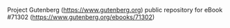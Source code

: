 Project Gutenberg (https://www.gutenberg.org) public repository for
eBook #71302 (https://www.gutenberg.org/ebooks/71302)
